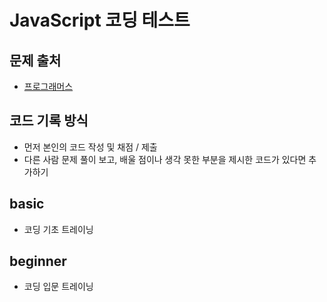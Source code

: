 # JavaScript 코딩 테스트

## 문제 출처

- [프로그래머스](https://school.programmers.co.kr/)

## 코드 기록 방식

- 먼저 본인의 코드 작성 및 채점 / 제출
- 다른 사람 문제 풀이 보고, 배울 점이나 생각 못한 부분을 제시한 코드가 있다면 추가하기

## basic

- 코딩 기초 트레이닝

## beginner

- 코딩 입문 트레이닝